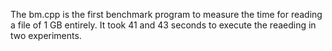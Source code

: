 The bm.cpp is the first benchmark program to measure the time for reading a file of 1 GB entirely.
It took 41 and 43 seconds to execute the reaeding in two experiments.
